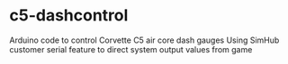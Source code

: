 # c5-dashcontrol

Arduino code to control Corvette C5 air core dash gauges
Using SimHub customer serial feature to direct system output values from game
